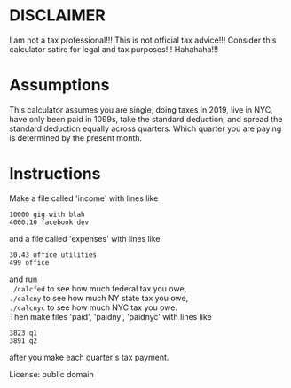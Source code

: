 # DISCLAIMER
I am not a tax professional!!! This is not official tax advice!!!  Consider this calculator satire for legal and tax purposes!!! Hahahaha!!!

# Assumptions
This calculator assumes you are single, doing taxes in 2019, live in NYC, have only been paid in 1099s, take the standard deduction, and spread the standard deduction equally across quarters. Which quarter you are paying is determined by the present month.

# Instructions
Make a file called 'income' with lines like  
```
10000 gig with blah
4000.10 facebook dev
```
and a file called 'expenses' with lines like  
```
30.43 office utilities
499 office
```
and run  
`./calcfed` to see how much federal tax you owe,  
`./calcny` to see how much NY state tax you owe,  
`./calcnyc` to see how much NYC tax you owe.  
Then make files 'paid', 'paidny', 'paidnyc' with lines like  
```
3823 q1
3891 q2
```
after you make each quarter's tax payment.

License: public domain
